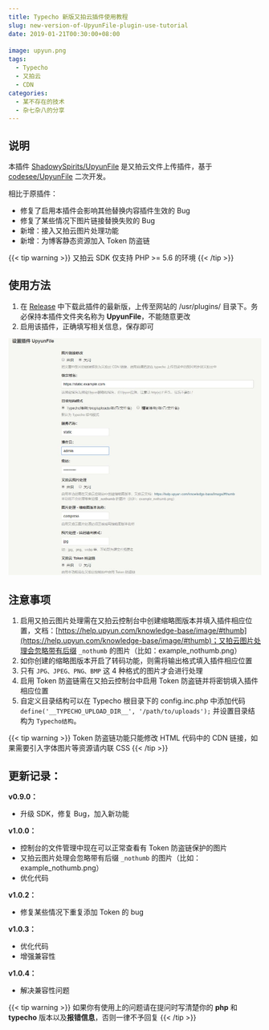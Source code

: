 ```yaml
---
title: Typecho 新版又拍云插件使用教程
slug: new-version-of-UpyunFile-plugin-use-tutorial
date: 2019-01-21T00:30:00+08:00

image: upyun.png
tags:
  - Typecho
  - 又拍云
  - CDN
categories:
  - 某不存在的技术
  - 杂七杂八的分享
---
```


## 说明

本插件 [ShadowySpirits/UpyunFile](https://github.com/ShadowySpirits/UpyunFile) 是又拍云文件上传插件，基于 [codesee/UpyunFile](https://github.com/codesee/UpyunFile) 二次开发。

相比于原插件：

- 修复了启用本插件会影响其他替换内容插件生效的 Bug
- 修复了某些情况下图片链接替换失败的 Bug
- 新增：接入又拍云图片处理功能
- 新增：为博客静态资源加入 Token 防盗链

<!--more-->

{{< tip warning >}}
又拍云 SDK 仅支持 PHP >= 5.6 的环境
{{< /tip >}}

## 使用方法

1.  在 [Release](https://github.com/ShadowySpirits/UpyunFile/releases) 中下载此插件的最新版，上传至网站的 /usr/plugins/ 目录下。务必保持本插件文件夹名称为 **UpyunFile**，不能随意更改
2.  启用该插件，正确填写相关信息，保存即可

![screenshot](screenshot.jpg)

## 注意事项

1.  启用又拍云图片处理需在又拍云控制台中创建缩略图版本并填入插件相应位置，文档：[https://help.upyun.com/knowledge-base/image/#thumb](https://help.upyun.com/knowledge-base/image/#thumb)；又拍云图片处理会忽略带有后缀 `_nothumb` 的图片（比如：example_nothumb.png）
2.  如你创建的缩略图版本开启了转码功能，则需将输出格式填入插件相应位置
3.  只有 `JPG、JPEG、PNG、BMP` 这 4 种格式的图片才会进行处理
4.  启用 Token 防盗链需在又拍云控制台中启用 Token 防盗链并将密钥填入插件相应位置
5.  自定义目录结构可以在 Typecho 根目录下的 config.inc.php 中添加代码 `define('__TYPECHO_UPLOAD_DIR__', '/path/to/uploads');` 并设置目录结构为 `Typecho结构`。

{{< tip warning >}}
Token 防盗链功能只能修改 HTML 代码中的 CDN 链接，如果需要引入字体图片等资源请内联 CSS
{{< /tip >}}

## 更新记录：

**v0.9.0：**

- 升级 SDK，修复 Bug，加入新功能

**v1.0.0：**

- 控制台的文件管理中现在可以正常查看有 Token 防盗链保护的图片
- 又拍云图片处理会忽略带有后缀 `_nothumb` 的图片（比如：example_nothumb.png）
- 优化代码

**v1.0.2：**

- 修复某些情况下重复添加 Token 的 bug

**v1.0.3：**

- 优化代码
- 增强兼容性

**v1.0.4：**

- 解决兼容性问题

{{< tip warning >}}
如果你有使用上的问题请在提问时写清楚你的 **php** 和 **typecho** 版本以及**报错信息**，否则一律不予回复
{{< /tip >}}
